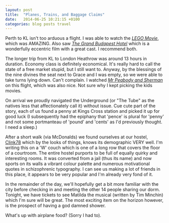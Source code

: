 ```yaml
---
layout: post
title:  "Planes, Trains, and Baggage Claims"
date:   2014-06-25 10:21:15 +0100
categories: blog posts travel
---
```


Perth to KL isn't too arduous a flight. I was able to watch the [*LEGO Movie*](www.imdb.com/title/tt1490017/), which was AMAZING. Also saw [*The Grand Budapest Hotel*](www.imdb.com/title/tt2278388/) which is a wonderfully eccentric film with a great cast. I recommend both.

The longer trip from KL to London Heathrow was around 13 hours in duration. 
Economy class is definitely economical. It's really hard to call the state of a free market stupid, but I still want to. Anyway, by the blessings of the nine divines the seat next to Grace and I was empty, so we were able to take turns lying down. Can't complain. I watched [*Mr Peabody and Sherman*](www.imdb.com/title/tt0864835/) on this flight, which was also nice. Not sure why I kept picking the kids movies.

On arrival we proudly navigated the Underground (or "The Tube" as the natives less that affectionately call it) without issue. Cue cute part of the story, each of us found a penny at Kings Cross station and picked it up for good luck (I subsequently had the epiphany that 'pence' is plural for 'penny' and not some portmanteau of 'pound' and 'cents' as I'd previously thought. I need a sleep.)

After a short walk (via McDonalds) we found ourselves at our hostel, [Clink78](www.clinkhostels.com/78) which by the looks of things, knows its demographic VERY well. I'm writing this on a 'W' couch which is one of a long row that covers the floor of a courtroom. The entire hostel purports to be full of equally quirky and interesting rooms. It was converted from a jail (thus its name) and now sports on its walls a vibrant colour palette and numerous motivational quotes in schizophrenic typography. I can see us making a lot of friends in this place, it appears to be very popular and I'm already very fond of it.

In the remainder of the day, we'll hopefully get a bit more familiar with the city before checking in and meeting the other 14 people sharing our dorm. Tonight, we have tickets to see Matilda the musical (written by Tim Minchin) which I'm sure will be great. The most exciting item on the horizon however, is the prospect of having a god damned shower.


What's up with airplane food?
(Sorry I had to).
